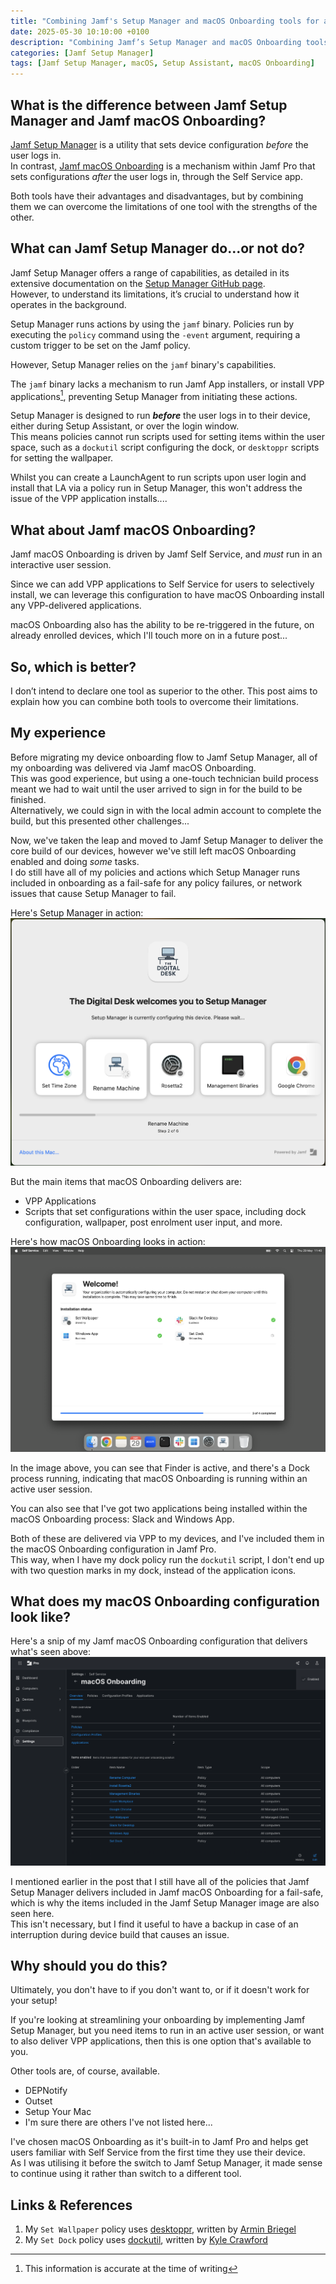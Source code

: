 ```yaml
---
title: "Combining Jamf's Setup Manager and macOS Onboarding tools for a rich user experience"
date: 2025-05-30 10:10:00 +0100
description: "Combining Jamf’s Setup Manager and macOS Onboarding tools can enhance the user experience during device onboarding. This post explains how I integrate Jamf Setup Manager with Jamf Pro’s macOS Onboarding to provide a rich experience for end users."
categories: [Jamf Setup Manager]
tags: [Jamf Setup Manager, macOS, Setup Assistant, macOS Onboarding]
---
```


## What is the difference between Jamf Setup Manager and Jamf macOS Onboarding?

[Jamf Setup Manager](https://github.com/jamf/Setup-Manager/tree/main) is a utility that sets device configuration *before* the user logs in. <br>
In contrast, [Jamf macOS Onboarding](https://learn.jamf.com/en-US/bundle/jamf-pro-documentation-current/page/macOS_Onboarding.html) is a mechanism within Jamf Pro that sets configurations *after* the user logs in, through the Self Service app.

Both tools have their advantages and disadvantages, but by combining them we can overcome the limitations of one tool with the strengths of the other.

## What can Jamf Setup Manager do...or not do?

Jamf Setup Manager offers a range of capabilities, as detailed in its extensive documentation on the [Setup Manager GitHub page](https://github.com/jamf/Setup-Manager/tree/main).<br>However, to understand its limitations, it’s crucial to understand how it operates in the background.

Setup Manager runs actions by using the `jamf` binary. Policies run by executing the `policy` command using the `-event` argument, requiring a custom trigger to be set on the Jamf policy.

However, Setup Manager relies on the `jamf` binary's capabilities.

The `jamf` binary lacks a mechanism to run Jamf App installers, or install VPP applications[^1], preventing Setup Manager from initiating these actions.

[^1]: This information is accurate at the time of writing


Setup Manager is designed to run ***before*** the user logs in to their device, either during Setup Assistant, or over the login window.<br>This means policies cannot run scripts used for setting items within the user space, such as a `dockutil` script configuring the dock, or `desktoppr` scripts for setting the wallpaper.

Whilst you can create a LaunchAgent to run scripts upon user login and install that LA via a policy run in Setup Manager, this won't address the issue of the VPP application installs....


## What about Jamf macOS Onboarding?

Jamf macOS Onboarding is driven by Jamf Self Service, and *must* run in an interactive user session.

Since we can add VPP applications to Self Service for users to selectively install, we can leverage this configuration to have macOS Onboarding install any VPP-delivered applications.

macOS Onboarding also has the ability to be re-triggered in the future, on already enrolled devices, which I'll touch more on in a future post...


## So, which is better?

I don’t intend to declare one tool as superior to the other. This post aims to explain how you can combine both tools to overcome their limitations.


## My experience

Before migrating my device onboarding flow to Jamf Setup Manager, all of my onboarding was delivered via Jamf macOS Onboarding.<br>
This was good experience, but using a one-touch technician build process meant we had to wait until the user arrived to sign in for the build to be finished.<br>
Alternatively, we could sign in with the local admin account to complete the build, but this presented other challenges...

Now, we've taken the leap and moved to Jamf Setup Manager to deliver the core build of our devices, however we've still left macOS Onboarding enabled and doing *some* tasks.<br>
I do still have all of my policies and actions which Setup Manager runs included in onboarding as a fail-safe for any policy failures, or network issues that cause Setup Manager to fail.

Here's Setup Manager in action:
![Jamf Setup Manager running a few actions](/assets/img/postImages/2025-05-30/build-SetupManager.png)


But the main items that macOS Onboarding delivers are:
- VPP Applications
- Scripts that set configurations within the user space, including dock configuration, wallpaper, post enrolment user input, and more.


Here's how macOS Onboarding looks in action:
![Jamf macOS Onboarding running 4 items](/assets/img/postImages/2025-05-30/build-macOSOnboarding-full.png)

In the image above, you can see that Finder is active, and there's a Dock process running, indicating that macOS Onboarding is running within an active user session.

You can also see that I've got two applications being installed within the macOS Onboarding process: Slack and Windows App.

Both of these are delivered via VPP to my devices, and I've included them in the macOS Onboarding configuration in Jamf Pro.<br>This way, when I have my dock policy run the `dockutil` script, I don't end up with two question marks in my dock, instead of the application icons.



## What does my macOS Onboarding configuration look like?

Here's a snip of my Jamf macOS Onboarding configuration that delivers what's seen above:
![Image of Jamf Pro macOS Onboarding configuration taken from the Web UI](/assets/img/postImages/2025-05-30/build-macOSOnboarding-configuration.png)

I mentioned earlier in the post that I still have all of the policies that Jamf Setup Manager delivers included in Jamf macOS Onboarding for a fail-safe, which is why the items included in the Jamf Setup Manager image are also seen here.<br>
This isn't necessary, but I find it useful to have a backup in case of an interruption during device build that causes an issue.


## Why should you do this?

Ultimately, you don't have to if you don't want to, or if it doesn't work for your setup!

If you're looking at streamlining your onboarding by implementing Jamf Setup Manager, but you need items to run in an active user session, or want to also deliver VPP applications, then this is one option that's available to you.

Other tools are, of course, available.
- DEPNotify
- Outset
- Setup Your Mac
- I'm sure there are others I've not listed here...

I've chosen macOS Onboarding as it's built-in to Jamf Pro and helps get users familiar with Self Service from the first time they use their device.<br>
As I was utilising it before the switch to Jamf Setup Manager, it made sense to continue using it rather than switch to a different tool.


## Links & References

1. My `Set Wallpaper` policy uses [desktoppr](https://github.com/scriptingosx/desktoppr), written by [Armin Briegel](https://github.com/scriptingosx)
2. My `Set Dock` policy uses [dockutil](https://github.com/kcrawford/dockutil), written by [Kyle Crawford](https://github.com/kcrawford)

